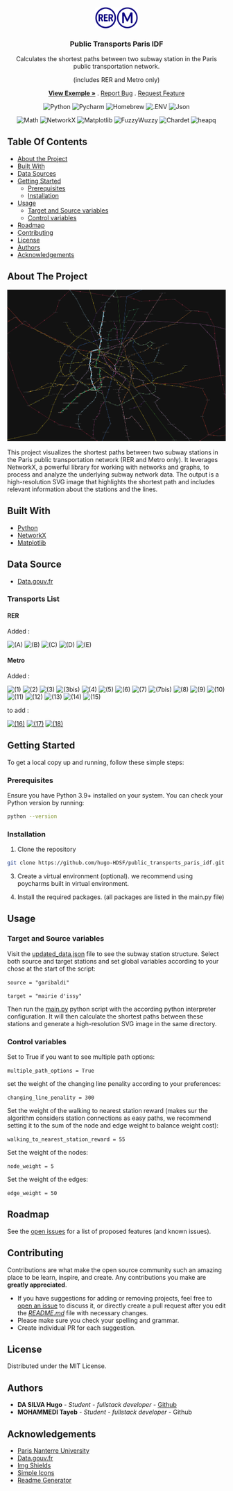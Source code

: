 <br/>
<p align="center">
  <a href="https://github.com/ShaanCoding/ReadME-Generator">
    <img src="assets/logo.png" alt="Logo" width="100" >
  </a>

<h3 align="center">Public Transports Paris IDF</h3>

  <p align="center">
    <p align="center">
      Calculates the shortest paths between two subway station in the Paris public transportation network.
    </p>  
    <p align="center">
      (includes RER and Metro only)
    </p>  
    <p align="center">
      <a href="https://github.com/hugo-HDSF/public_transports_paris_idf/blob/main/transports_paths.svg"><strong>View Exemple »</strong></a>
      .
      <a href="https://github.com/hugo-HDSF/public_transports_paris_idf/issues">Report Bug</a>
      .
      <a href="https://github.com/hugo-HDSF/public_transports_paris_idf/issues">Request Feature</a>
    </p>
  </p>
</p>

<div align="center">

![Python](https://img.shields.io/badge/-Python-3776AB?logo=python&logoColor=white)
![Pycharm](https://img.shields.io/badge/-Pycharm-000000?logo=pycharm&logoColor=white)
![Homebrew](https://img.shields.io/badge/-Homebrew-FBB040?logo=homebrew&logoColor=black)
![.ENV](https://img.shields.io/badge/-.env-ECD53F?logo=dotenv&logoColor=black)
![Json](https://img.shields.io/badge/-Json-000000?logo=json&logoColor=white)
</div>
<div align="center">

![Math](https://img.shields.io/badge/-Math-000000?logo=math&logoColor=white)
![NetworkX](https://img.shields.io/badge/-NetworkX-FFD43B?logo=networkx&logoColor=black)
![Matplotlib](https://img.shields.io/badge/-Matplotlib-FFD43B?logo=matplotlib&logoColor=black)
![FuzzyWuzzy](https://img.shields.io/badge/-FuzzyWuzzy-FFD43B?logo=fuzzywuzzy&logoColor=black)
![Chardet](https://img.shields.io/badge/-Chardet-FFD43B?logo=chardet&logoColor=black)
![heapq](https://img.shields.io/badge/-heapq-FFD43B?logo=heapq&logoColor=black)
</div>

## Table Of Contents

* [About the Project](#about-the-project)
* [Built With](#built-with)
* [Data Sources](#data-source)
* [Getting Started](#getting-started)
    * [Prerequisites](#prerequisites)
    * [Installation](#installation)
* [Usage](#usage)
    * [Target and Source variables](#target-and-source-variables)
    * [Control variables](#control-variables)
* [Roadmap](#roadmap)
* [Contributing](#contributing)
* [License](#license)
* [Authors](#authors)
* [Acknowledgements](#acknowledgements)

## About The Project

![Screen Shot](assets/graph_screenshot_thumbnail.png)

This project visualizes the shortest paths between two subway stations in the Paris public transportation network (RER and Metro only). It leverages NetworkX, a powerful library for working with
networks and graphs, to process and analyze the underlying subway network data. The output is a high-resolution SVG image that highlights the shortest path and includes relevant information about the
stations and the lines.

## Built With

* [Python](https://www.python.org/)
* [NetworkX](https://networkx.org/)
* [Matplotlib](https://matplotlib.org/)

## Data Source

* [Data.gouv.fr](https://www.data.gouv.fr/fr/)

### Transports List

#### RER

Added :
<p>
  <span style="white-space:normal">
  <span data-sort-value="A !"></span><img alt="(A)" src="https://upload.wikimedia.org/wikipedia/commons/thumb/4/4a/Paris_transit_icons_-_RER_A.svg/18px-Paris_transit_icons_-_RER_A.svg.png" decoding="async" width="18" height="18" srcset="https://upload.wikimedia.org/wikipedia/commons/thumb/4/4a/Paris_transit_icons_-_RER_A.svg/27px-Paris_transit_icons_-_RER_A.svg.png 1.5x, https://upload.wikimedia.org/wikipedia/commons/thumb/4/4a/Paris_transit_icons_-_RER_A.svg/36px-Paris_transit_icons_-_RER_A.svg.png 2x" data-file-width="250" data-file-height="250">
  <span data-sort-value="B !"></span><img alt="(B)" src="https://upload.wikimedia.org/wikipedia/commons/thumb/f/fd/Paris_transit_icons_-_RER_B.svg/18px-Paris_transit_icons_-_RER_B.svg.png" decoding="async" width="18" height="18" srcset="https://upload.wikimedia.org/wikipedia/commons/thumb/f/fd/Paris_transit_icons_-_RER_B.svg/27px-Paris_transit_icons_-_RER_B.svg.png 1.5x, https://upload.wikimedia.org/wikipedia/commons/thumb/f/fd/Paris_transit_icons_-_RER_B.svg/36px-Paris_transit_icons_-_RER_B.svg.png 2x" data-file-width="250" data-file-height="250">
  <span data-sort-value="C !"></span><img alt="(C)" src="https://upload.wikimedia.org/wikipedia/commons/thumb/f/f6/Paris_transit_icons_-_RER_C.svg/18px-Paris_transit_icons_-_RER_C.svg.png" decoding="async" width="18" height="18" srcset="https://upload.wikimedia.org/wikipedia/commons/thumb/f/f6/Paris_transit_icons_-_RER_C.svg/27px-Paris_transit_icons_-_RER_C.svg.png 1.5x, https://upload.wikimedia.org/wikipedia/commons/thumb/f/f6/Paris_transit_icons_-_RER_C.svg/36px-Paris_transit_icons_-_RER_C.svg.png 2x" data-file-width="250" data-file-height="250">
  <span data-sort-value="D !"></span><img alt="(D)" src="https://upload.wikimedia.org/wikipedia/commons/thumb/5/54/Paris_transit_icons_-_RER_D.svg/18px-Paris_transit_icons_-_RER_D.svg.png" decoding="async" width="18" height="18" srcset="https://upload.wikimedia.org/wikipedia/commons/thumb/5/54/Paris_transit_icons_-_RER_D.svg/27px-Paris_transit_icons_-_RER_D.svg.png 1.5x, https://upload.wikimedia.org/wikipedia/commons/thumb/5/54/Paris_transit_icons_-_RER_D.svg/36px-Paris_transit_icons_-_RER_D.svg.png 2x" data-file-width="250" data-file-height="250">
  <span data-sort-value="E !"></span><img alt="(E)" src="https://upload.wikimedia.org/wikipedia/commons/thumb/a/a8/Paris_transit_icons_-_RER_E.svg/18px-Paris_transit_icons_-_RER_E.svg.png" decoding="async" width="18" height="18" srcset="https://upload.wikimedia.org/wikipedia/commons/thumb/a/a8/Paris_transit_icons_-_RER_E.svg/27px-Paris_transit_icons_-_RER_E.svg.png 1.5x, https://upload.wikimedia.org/wikipedia/commons/thumb/a/a8/Paris_transit_icons_-_RER_E.svg/36px-Paris_transit_icons_-_RER_E.svg.png 2x" data-file-width="250" data-file-height="250">
  </span>
</p>

#### Metro

Added :
<p>
<span style="white-space:normal">
<span data-sort-value="01 !"></span><img alt="(1)" src="https://upload.wikimedia.org/wikipedia/commons/thumb/3/30/Paris_transit_icons_-_M%C3%A9tro_1.svg/18px-Paris_transit_icons_-_M%C3%A9tro_1.svg.png" decoding="async" width="18" height="18" srcset="https://upload.wikimedia.org/wikipedia/commons/thumb/3/30/Paris_transit_icons_-_M%C3%A9tro_1.svg/27px-Paris_transit_icons_-_M%C3%A9tro_1.svg.png 1.5x, https://upload.wikimedia.org/wikipedia/commons/thumb/3/30/Paris_transit_icons_-_M%C3%A9tro_1.svg/36px-Paris_transit_icons_-_M%C3%A9tro_1.svg.png 2x" data-file-width="250" data-file-height="250">
<span data-sort-value="02 !"></span><img alt="(2)" src="https://upload.wikimedia.org/wikipedia/commons/thumb/d/da/Paris_transit_icons_-_M%C3%A9tro_2.svg/18px-Paris_transit_icons_-_M%C3%A9tro_2.svg.png" decoding="async" width="18" height="18" srcset="https://upload.wikimedia.org/wikipedia/commons/thumb/d/da/Paris_transit_icons_-_M%C3%A9tro_2.svg/27px-Paris_transit_icons_-_M%C3%A9tro_2.svg.png 1.5x, https://upload.wikimedia.org/wikipedia/commons/thumb/d/da/Paris_transit_icons_-_M%C3%A9tro_2.svg/36px-Paris_transit_icons_-_M%C3%A9tro_2.svg.png 2x" data-file-width="250" data-file-height="250">
<span data-sort-value="03 !"></span><img alt="(3)" src="https://upload.wikimedia.org/wikipedia/commons/thumb/0/01/Paris_transit_icons_-_M%C3%A9tro_3.svg/18px-Paris_transit_icons_-_M%C3%A9tro_3.svg.png" decoding="async" width="18" height="18" srcset="https://upload.wikimedia.org/wikipedia/commons/thumb/0/01/Paris_transit_icons_-_M%C3%A9tro_3.svg/27px-Paris_transit_icons_-_M%C3%A9tro_3.svg.png 1.5x, https://upload.wikimedia.org/wikipedia/commons/thumb/0/01/Paris_transit_icons_-_M%C3%A9tro_3.svg/36px-Paris_transit_icons_-_M%C3%A9tro_3.svg.png 2x" data-file-width="250" data-file-height="250">
<span data-sort-value="03bis !"></span><img alt="(3bis)" src="https://upload.wikimedia.org/wikipedia/commons/thumb/4/49/Paris_transit_icons_-_M%C3%A9tro_3bis.svg/18px-Paris_transit_icons_-_M%C3%A9tro_3bis.svg.png" decoding="async" width="18" height="18" srcset="https://upload.wikimedia.org/wikipedia/commons/thumb/4/49/Paris_transit_icons_-_M%C3%A9tro_3bis.svg/27px-Paris_transit_icons_-_M%C3%A9tro_3bis.svg.png 1.5x, https://upload.wikimedia.org/wikipedia/commons/thumb/4/49/Paris_transit_icons_-_M%C3%A9tro_3bis.svg/36px-Paris_transit_icons_-_M%C3%A9tro_3bis.svg.png 2x" data-file-width="250" data-file-height="250">
<span data-sort-value="04 !"></span><img alt="(4)" src="https://upload.wikimedia.org/wikipedia/commons/thumb/7/76/Paris_transit_icons_-_M%C3%A9tro_4.svg/18px-Paris_transit_icons_-_M%C3%A9tro_4.svg.png" decoding="async" width="18" height="18" srcset="https://upload.wikimedia.org/wikipedia/commons/thumb/7/76/Paris_transit_icons_-_M%C3%A9tro_4.svg/27px-Paris_transit_icons_-_M%C3%A9tro_4.svg.png 1.5x, https://upload.wikimedia.org/wikipedia/commons/thumb/7/76/Paris_transit_icons_-_M%C3%A9tro_4.svg/36px-Paris_transit_icons_-_M%C3%A9tro_4.svg.png 2x" data-file-width="250" data-file-height="250">
<span data-sort-value="05 !"></span><img alt="(5)" src="https://upload.wikimedia.org/wikipedia/commons/thumb/5/54/Paris_transit_icons_-_M%C3%A9tro_5.svg/18px-Paris_transit_icons_-_M%C3%A9tro_5.svg.png" decoding="async" width="18" height="18" srcset="https://upload.wikimedia.org/wikipedia/commons/thumb/5/54/Paris_transit_icons_-_M%C3%A9tro_5.svg/27px-Paris_transit_icons_-_M%C3%A9tro_5.svg.png 1.5x, https://upload.wikimedia.org/wikipedia/commons/thumb/5/54/Paris_transit_icons_-_M%C3%A9tro_5.svg/36px-Paris_transit_icons_-_M%C3%A9tro_5.svg.png 2x" data-file-width="250" data-file-height="250">
<span data-sort-value="06 !"></span><img alt="(6)" src="https://upload.wikimedia.org/wikipedia/commons/thumb/6/6f/Paris_transit_icons_-_M%C3%A9tro_6.svg/18px-Paris_transit_icons_-_M%C3%A9tro_6.svg.png" decoding="async" width="18" height="18" srcset="https://upload.wikimedia.org/wikipedia/commons/thumb/6/6f/Paris_transit_icons_-_M%C3%A9tro_6.svg/27px-Paris_transit_icons_-_M%C3%A9tro_6.svg.png 1.5x, https://upload.wikimedia.org/wikipedia/commons/thumb/6/6f/Paris_transit_icons_-_M%C3%A9tro_6.svg/36px-Paris_transit_icons_-_M%C3%A9tro_6.svg.png 2x" data-file-width="250" data-file-height="250">
<span data-sort-value="07 !"></span><img alt="(7)" src="https://upload.wikimedia.org/wikipedia/commons/thumb/2/21/Paris_transit_icons_-_M%C3%A9tro_7.svg/18px-Paris_transit_icons_-_M%C3%A9tro_7.svg.png" decoding="async" width="18" height="18" srcset="https://upload.wikimedia.org/wikipedia/commons/thumb/2/21/Paris_transit_icons_-_M%C3%A9tro_7.svg/27px-Paris_transit_icons_-_M%C3%A9tro_7.svg.png 1.5x, https://upload.wikimedia.org/wikipedia/commons/thumb/2/21/Paris_transit_icons_-_M%C3%A9tro_7.svg/36px-Paris_transit_icons_-_M%C3%A9tro_7.svg.png 2x" data-file-width="250" data-file-height="250">
<span data-sort-value="07bis !"></span><img alt="(7bis)" src="https://upload.wikimedia.org/wikipedia/commons/thumb/a/ad/Paris_transit_icons_-_M%C3%A9tro_7bis.svg/18px-Paris_transit_icons_-_M%C3%A9tro_7bis.svg.png" decoding="async" width="18" height="18" srcset="https://upload.wikimedia.org/wikipedia/commons/thumb/a/ad/Paris_transit_icons_-_M%C3%A9tro_7bis.svg/27px-Paris_transit_icons_-_M%C3%A9tro_7bis.svg.png 1.5x, https://upload.wikimedia.org/wikipedia/commons/thumb/a/ad/Paris_transit_icons_-_M%C3%A9tro_7bis.svg/36px-Paris_transit_icons_-_M%C3%A9tro_7bis.svg.png 2x" data-file-width="250" data-file-height="250">
<span data-sort-value="08 !"></span><img alt="(8)" src="https://upload.wikimedia.org/wikipedia/commons/thumb/e/e8/Paris_transit_icons_-_M%C3%A9tro_8.svg/18px-Paris_transit_icons_-_M%C3%A9tro_8.svg.png" decoding="async" width="18" height="18" srcset="https://upload.wikimedia.org/wikipedia/commons/thumb/e/e8/Paris_transit_icons_-_M%C3%A9tro_8.svg/27px-Paris_transit_icons_-_M%C3%A9tro_8.svg.png 1.5x, https://upload.wikimedia.org/wikipedia/commons/thumb/e/e8/Paris_transit_icons_-_M%C3%A9tro_8.svg/36px-Paris_transit_icons_-_M%C3%A9tro_8.svg.png 2x" data-file-width="250" data-file-height="250">
<span data-sort-value="09 !"></span><img alt="(9)" src="https://upload.wikimedia.org/wikipedia/commons/thumb/1/10/Paris_transit_icons_-_M%C3%A9tro_9.svg/18px-Paris_transit_icons_-_M%C3%A9tro_9.svg.png" decoding="async" width="18" height="18" srcset="https://upload.wikimedia.org/wikipedia/commons/thumb/1/10/Paris_transit_icons_-_M%C3%A9tro_9.svg/27px-Paris_transit_icons_-_M%C3%A9tro_9.svg.png 1.5x, https://upload.wikimedia.org/wikipedia/commons/thumb/1/10/Paris_transit_icons_-_M%C3%A9tro_9.svg/36px-Paris_transit_icons_-_M%C3%A9tro_9.svg.png 2x" data-file-width="250" data-file-height="250">
<span data-sort-value="10 !"></span><img alt="(10)" src="https://upload.wikimedia.org/wikipedia/commons/thumb/2/24/Paris_transit_icons_-_M%C3%A9tro_10.svg/18px-Paris_transit_icons_-_M%C3%A9tro_10.svg.png" decoding="async" width="18" height="18" srcset="https://upload.wikimedia.org/wikipedia/commons/thumb/2/24/Paris_transit_icons_-_M%C3%A9tro_10.svg/27px-Paris_transit_icons_-_M%C3%A9tro_10.svg.png 1.5x, https://upload.wikimedia.org/wikipedia/commons/thumb/2/24/Paris_transit_icons_-_M%C3%A9tro_10.svg/36px-Paris_transit_icons_-_M%C3%A9tro_10.svg.png 2x" data-file-width="250" data-file-height="250">
<span data-sort-value="11 !"></span><img alt="(11)" src="https://upload.wikimedia.org/wikipedia/commons/thumb/c/c1/Paris_transit_icons_-_M%C3%A9tro_11.svg/18px-Paris_transit_icons_-_M%C3%A9tro_11.svg.png" decoding="async" width="18" height="18" srcset="https://upload.wikimedia.org/wikipedia/commons/thumb/c/c1/Paris_transit_icons_-_M%C3%A9tro_11.svg/27px-Paris_transit_icons_-_M%C3%A9tro_11.svg.png 1.5x, https://upload.wikimedia.org/wikipedia/commons/thumb/c/c1/Paris_transit_icons_-_M%C3%A9tro_11.svg/36px-Paris_transit_icons_-_M%C3%A9tro_11.svg.png 2x" data-file-width="250" data-file-height="250">
<span data-sort-value="12 !"></span><img alt="(12)" src="https://upload.wikimedia.org/wikipedia/commons/thumb/3/3f/Paris_transit_icons_-_M%C3%A9tro_12.svg/18px-Paris_transit_icons_-_M%C3%A9tro_12.svg.png" decoding="async" width="18" height="18" srcset="https://upload.wikimedia.org/wikipedia/commons/thumb/3/3f/Paris_transit_icons_-_M%C3%A9tro_12.svg/27px-Paris_transit_icons_-_M%C3%A9tro_12.svg.png 1.5x, https://upload.wikimedia.org/wikipedia/commons/thumb/3/3f/Paris_transit_icons_-_M%C3%A9tro_12.svg/36px-Paris_transit_icons_-_M%C3%A9tro_12.svg.png 2x" data-file-width="250" data-file-height="250">
<span data-sort-value="13 !"></span><img alt="(13)" src="https://upload.wikimedia.org/wikipedia/commons/thumb/a/a9/Paris_transit_icons_-_M%C3%A9tro_13.svg/18px-Paris_transit_icons_-_M%C3%A9tro_13.svg.png" decoding="async" width="18" height="18" srcset="https://upload.wikimedia.org/wikipedia/commons/thumb/a/a9/Paris_transit_icons_-_M%C3%A9tro_13.svg/27px-Paris_transit_icons_-_M%C3%A9tro_13.svg.png 1.5x, https://upload.wikimedia.org/wikipedia/commons/thumb/a/a9/Paris_transit_icons_-_M%C3%A9tro_13.svg/36px-Paris_transit_icons_-_M%C3%A9tro_13.svg.png 2x" data-file-width="250" data-file-height="250">
<span data-sort-value="14 !"></span><img alt="(14)" src="https://upload.wikimedia.org/wikipedia/commons/thumb/9/93/Paris_transit_icons_-_M%C3%A9tro_14.svg/18px-Paris_transit_icons_-_M%C3%A9tro_14.svg.png" decoding="async" width="18" height="18" srcset="https://upload.wikimedia.org/wikipedia/commons/thumb/9/93/Paris_transit_icons_-_M%C3%A9tro_14.svg/27px-Paris_transit_icons_-_M%C3%A9tro_14.svg.png 1.5x, https://upload.wikimedia.org/wikipedia/commons/thumb/9/93/Paris_transit_icons_-_M%C3%A9tro_14.svg/36px-Paris_transit_icons_-_M%C3%A9tro_14.svg.png 2x" data-file-width="250" data-file-height="250">
<span data-sort-value="15 !"></span><img alt="(15)" src="https://upload.wikimedia.org/wikipedia/commons/thumb/5/55/Paris_transit_icons_-_M%C3%A9tro_15.svg/18px-Paris_transit_icons_-_M%C3%A9tro_15.svg.png" decoding="async" width="18" height="18" srcset="https://upload.wikimedia.org/wikipedia/commons/thumb/5/55/Paris_transit_icons_-_M%C3%A9tro_15.svg/27px-Paris_transit_icons_-_M%C3%A9tro_15.svg.png 1.5x, https://upload.wikimedia.org/wikipedia/commons/thumb/5/55/Paris_transit_icons_-_M%C3%A9tro_15.svg/36px-Paris_transit_icons_-_M%C3%A9tro_15.svg.png 2x" data-file-width="250" data-file-height="250">
</span>
</p>

to add :
<p>
<span style="white-space:normal">
<span data-sort-value="16 !"></span><a href="/wiki/Ligne_16_du_m%C3%A9tro_de_Paris" title="Ligne 16 du métro de Paris"><img alt="(16)" src="https://upload.wikimedia.org/wikipedia/commons/thumb/4/46/Paris_transit_icons_-_M%C3%A9tro_16.svg/18px-Paris_transit_icons_-_M%C3%A9tro_16.svg.png" decoding="async" width="18" height="18" srcset="https://upload.wikimedia.org/wikipedia/commons/thumb/4/46/Paris_transit_icons_-_M%C3%A9tro_16.svg/27px-Paris_transit_icons_-_M%C3%A9tro_16.svg.png 1.5x, https://upload.wikimedia.org/wikipedia/commons/thumb/4/46/Paris_transit_icons_-_M%C3%A9tro_16.svg/36px-Paris_transit_icons_-_M%C3%A9tro_16.svg.png 2x" data-file-width="250" data-file-height="250"></a>
<span data-sort-value="17 !"></span><a href="/wiki/Ligne_17_du_m%C3%A9tro_de_Paris" title="Ligne 17 du métro de Paris"><img alt="(17)" src="https://upload.wikimedia.org/wikipedia/commons/thumb/6/6f/Paris_transit_icons_-_M%C3%A9tro_17.svg/18px-Paris_transit_icons_-_M%C3%A9tro_17.svg.png" decoding="async" width="18" height="18" srcset="https://upload.wikimedia.org/wikipedia/commons/thumb/6/6f/Paris_transit_icons_-_M%C3%A9tro_17.svg/27px-Paris_transit_icons_-_M%C3%A9tro_17.svg.png 1.5x, https://upload.wikimedia.org/wikipedia/commons/thumb/6/6f/Paris_transit_icons_-_M%C3%A9tro_17.svg/36px-Paris_transit_icons_-_M%C3%A9tro_17.svg.png 2x" data-file-width="250" data-file-height="250"></a>
<span data-sort-value="18 !"></span><a href="/wiki/Ligne_18_du_m%C3%A9tro_de_Paris" title="Ligne 18 du métro de Paris"><img alt="(18)" src="https://upload.wikimedia.org/wikipedia/commons/thumb/8/8f/Paris_transit_icons_-_M%C3%A9tro_18.svg/18px-Paris_transit_icons_-_M%C3%A9tro_18.svg.png" decoding="async" width="18" height="18" srcset="https://upload.wikimedia.org/wikipedia/commons/thumb/8/8f/Paris_transit_icons_-_M%C3%A9tro_18.svg/27px-Paris_transit_icons_-_M%C3%A9tro_18.svg.png 1.5x, https://upload.wikimedia.org/wikipedia/commons/thumb/8/8f/Paris_transit_icons_-_M%C3%A9tro_18.svg/36px-Paris_transit_icons_-_M%C3%A9tro_18.svg.png 2x" data-file-width="250" data-file-height="250"></a>
</span>
</p>

## Getting Started

To get a local copy up and running, follow these simple steps:

### Prerequisites

Ensure you have Python 3.9+ installed on your system. You can check your Python version by running:

```sh
python --version
```

### Installation

1. Clone the repository

```sh
git clone https://github.com/hugo-HDSF/public_transports_paris_idf.git
```

3. Create a virtual environment (optional). we recommend using poycharms built in virtual environment.

4. Install the required packages. (all packages are listed in the main.py file)

## Usage

### Target and Source variables

Visit the [updated_data.json](updated_data.json) file to see the subway station structure. Select both source and target stations and set global variables according to your chose at the start of the
script:

```source = "garibaldi"```

```target = "mairie d'issy"```

Then run the [main.py](main.py) python script with the according python interpreter configuration.
It will then calculate the shortest paths between these stations and generate a high-resolution SVG image in the same directory.

### Control variables

Set to True if you want to see multiple path options:

```multiple_path_options = True```

set the weight of the changing line penality according to your preferences:

```changing_line_penality = 300```

Set the weight of the walking to nearest station reward (makes sur the algorithm considers station connections as easy paths, we recommend setting it to the sum of the node and edge weight to balance
weight cost):

```walking_to_nearest_station_reward = 55```

Set the weight of the nodes:

```node_weight = 5```

Set the weight of the edges:

```edge_weight = 50```

## Roadmap

See the [open issues](https://github.com/hugo-HDSF/public_transports_paris_idf/issues) for a list of proposed features (and known issues).

## Contributing

Contributions are what make the open source community such an amazing place to be learn, inspire, and create. Any contributions you make are **greatly appreciated**.

* If you have suggestions for adding or removing projects, feel free to [open an issue](https://github.com/hugo-HDSF/public_transports_paris_idf/issues/new) to discuss it, or directly create a pull request
  after you edit the [*README.md*](README.md) file with necessary changes.
* Please make sure you check your spelling and grammar.
* Create individual PR for each suggestion.

## License

Distributed under the MIT License.

## Authors

* **DA SILVA Hugo** - *Student - fullstack developer* - [Github](https://github.com/hugo-HDSF/)
* **MOHAMMEDI Tayeb** - *Student - fullstack developer* - Github

## Acknowledgements

* [Paris Nanterre University](https://www.parisnanterre.fr/)
* [Data.gouv.fr](https://www.data.gouv.fr/fr/)
* [Img Shields](https://shields.io/)
* [Simple Icons](https://simpleicons.org/)
* [Readme Generator](https://readme.shaankhan.dev/)
